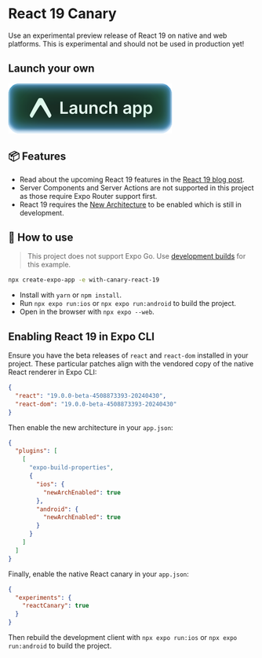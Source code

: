 # React 19 Canary

Use an experimental preview release of React 19 on native and web platforms. This is experimental and should not be used in production yet!

## Launch your own

[![Launch with Expo](https://github.com/expo/examples/blob/master/.gh-assets/launch.svg?raw=true)](https://launch.expo.dev/?github=https://github.com/expo/examples/tree/master/with-canary-react-19)

## 📦 Features

- Read about the upcoming React 19 features in the [React 19 blog post](https://react.dev/blog/2024/04/25/react-19).
- Server Components and Server Actions are not supported in this project as those require Expo Router support first.
- React 19 requires the [New Architecture](https://reactnative.dev/docs/the-new-architecture/landing-page) to be enabled which is still in development.

## 🚀 How to use

> This project does not support Expo Go. Use [development builds](https://docs.expo.dev/develop/development-builds/introduction/) for this example.

```sh
npx create-expo-app -e with-canary-react-19
```

- Install with `yarn` or `npm install`.
- Run `npx expo run:ios` or `npx expo run:android` to build the project.
- Open in the browser with `npx expo --web`.

## Enabling React 19 in Expo CLI

Ensure you have the beta releases of `react` and `react-dom` installed in your project. These particular patches align with the vendored copy of the native React renderer in Expo CLI:

```json
{
  "react": "19.0.0-beta-4508873393-20240430",
  "react-dom": "19.0.0-beta-4508873393-20240430"
}
```

Then enable the new architecture in your `app.json`:

```json
{
  "plugins": [
    [
      "expo-build-properties",
      {
        "ios": {
          "newArchEnabled": true
        },
        "android": {
          "newArchEnabled": true
        }
      }
    ]
  ]
}
```

Finally, enable the native React canary in your `app.json`:

```json
{
  "experiments": {
    "reactCanary": true
  }
}
```

Then rebuild the development client with `npx expo run:ios` or `npx expo run:android` to build the project.
